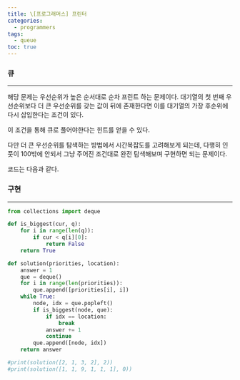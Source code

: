 ```yaml
---
title: \[프로그래머스] 프린터
categories: 
  - programmers
tags: 
  - queue
toc: true
---
```


### 큐

---

해당 문제는 우선순위가 높은 순서대로 순차 프린트 하는 문제이다. 대기열의 첫 번째 우선순위보다 더 큰 우선순위를 갖는 값이 뒤에 존재한다면 이를 대기열의 가장 후순위에 다시 삽입한다는 조건이 있다.

이 조건을 통해 큐로 풀어야한다는 힌트를 얻을 수 있다.

다만 더 큰 우선순위를 탐색하는 방법에서 시간복잡도를 고려해보게 되는데, 다행히 인풋이 100밖에 안되서 그냥 주어진 조건대로 완전 탐색해보며 구현하면 되는 문제이다.

코드는 다음과 같다.

### 구현

---

```python
from collections import deque

def is_biggest(cur, q):
    for i in range(len(q)):
        if cur < q[i][0]:
            return False
    return True

def solution(priorities, location):
    answer = 1
    que = deque()
    for i in range(len(priorities)):
        que.append([priorities[i], i])
    while True:
        node, idx = que.popleft()
        if is_biggest(node, que):
            if idx == location:
                break
            answer += 1
            continue
        que.append([node, idx])
    return answer

#print(solution([2, 1, 3, 2], 2))
#print(solution([1, 1, 9, 1, 1, 1], 0))

```